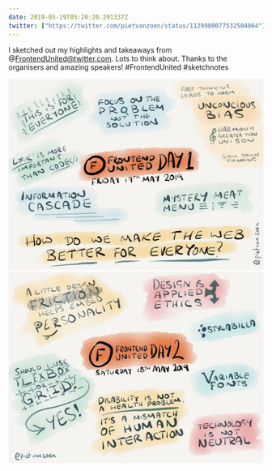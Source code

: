 ```yaml
---
date: 2019-05-19T05:20:20.291337Z
twitter: ["https://twitter.com/pietvanzoen/status/1129980077532504064"]
---
```

I sketched out my highlights and takeaways from @FrontendUnited@twitter.com. Lots to think about. Thanks to the organisers and amazing speakers! #FrontendUnited #sketchnotes

![Frontend united day 1 highlights. "This is for everyone". "Focus on the problem, not the solution". "Unconcious bias". "Harmony is greater than unison". "Logic is more important than code". "Information cascade". "Mystery meat menu". "How do we make the web better for everyone?"](/media/5DB31B9F-C0B6-48B6-9E4B-404EF7A37774.jpeg)
![Frontend United day 2 highlights. "A little design friction helps embed personality". "Design is applied ethics". "Stylabilla". "Variable fonts". "Should I use flexbox or grid? Yes!". "Technology is not neutral". "Disability is not a health problem. It's a mismatch of human interaction".](/media/F1BE0383-D619-4FCF-9FA1-BEE2DEA63047.jpeg)
